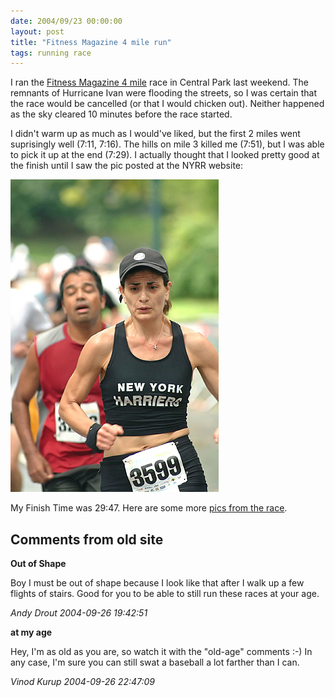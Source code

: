 ```yaml
---
date: 2004/09/23 00:00:00
layout: post
title: "Fitness Magazine 4 mile run"
tags: running race
---
```


I ran the [Fitness Magazine 4 mile](http://web2.nyrrc.org/cgi-bin/htmlos.cgi/70321.2.524689168900021574) race in Central Park last weekend. The remnants of Hurricane Ivan were flooding the streets, so I was certain that the race would be cancelled (or that I would chicken out). Neither happened as the sky cleared 10 minutes before the race started.

I didn't warm up as much as I would've liked, but the first 2 miles went suprisingly well (7:11, 7:16). The hills on mile 3 killed me (7:51), but I was able to pick it up at the end (7:29). I actually thought that I looked pretty good at the finish until I saw the pic posted at the NYRR website:

<img src="/images/run-die.jpg" class="inset" height="500" width="333" />

My Finish Time was 29:47. Here are some more [pics from the race](http://www.nyrrc.org/race/2004/photosa40918.html).

<div id="comment-box">
<h2>Comments from old site</h2>

<div class="one-comment">
<p><b>Out of Shape</b></p>
<p>
Boy I must be out of shape because I look like that after I walk up a
few flights of stairs. Good for you to be able to still run these
races at your age.
</p>
<address class="signature">
<span class="author">Andy Drout</span>
<span class="date">2004-09-26 19:42:51</span>
</address>
</div>

<div class="my-comment">
<p><b>at my age</b></p>
<p>
Hey, I'm as old as you are, so watch it with the "old-age" comments
:-) In any case, I'm sure you can still swat a baseball a lot farther
than I can.
</p>
<address class="signature">
<span class="author">Vinod Kurup</span>
<span class="date">2004-09-26 22:47:09</span>
</address>
</div>

</div>
